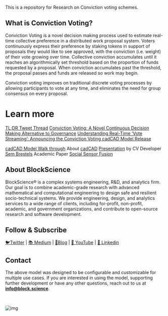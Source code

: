This is a repository for Research on Conviction voting schemes.

## What is Conviction Voting?
Conviction Voting is a novel decision making process used to estimate real-time collective preference in a distributed work proposal system. Voters continuously express their preference by staking tokens in support of proposals they would like to see approved, with the conviction (i.e. weight) of their vote growing over time. Collective conviction accumulates until it reaches an algorithmically set threshold based on the proportion of funds requested by a proposal. When conviction accumulates past the threshold, the proposal passes and funds are released so work may begin.

Conviction voting improves on traditional discrete voting processes by allowing participants to vote at any time, and eliminates the need for group consensus on every proposal.

# Learn more
[TL;DR Tweet Thread](https://twitter.com/commonsstack/status/1309211776425365510)
[Conviction Voting: A Novel Continuous Decision Making Alternative to Governance](https://medium.com/commonsstack/conviction-voting-a-novel-continuous-decision-making-alternative-to-governance-62e215ad2b3d)
[Understanding Real-Time ‘Vote Streaming’: Announcing the Conviction Voting cadCAD Model Release](https://medium.com/commonsstack/announcing-the-conviction-voting-cadcad-model-release-8e907ce67e4e)

[cadCAD Model Walk through](https://www.youtube.com/watch?v=ZtVtBjcIlRw&t=77s) About [cadCAD](http://cadcad.org/)
[Presentation](https://www.youtube.com/watch?v=r4-G18YNogw&list=PLy6j39s17_jQfcxhI-64Dt9ttyu1HGv4q) by CV Developer [Sem Brestels](https://github.com/sembrestels)
Academic Paper [Social Sensor Fusion](https://github.com/BlockScience/conviction/blob/master/social-sensorfusion.pdf)

## About BlockScience
BlockScience® is a complex systems engineering, R&D, and analytics firm. Our goal is to combine academic-grade research with advanced mathematical and computational engineering to design safe and resilient socio-technical systems. We provide engineering, design, and analytics services to a wide range of clients, including for-profit, non-profit, academic, and government organizations, and contribute to open-source research and software development.

## Follow & Subscribe
[🐦Twitter](https://twitter.com/block_science) | [📚 Medium](https://medium.com/block-science) | [👻Blog](https://blockscience.ghost.io/) | [🎥 YouTube](https://www.youtube.com/c/BlockScience) | [👥 Linkedin](https://www.linkedin.com/company/blockscience/)

## Contact

The above model was designed to be configurable and customizable for multiple use cases. If you are interested in using the model, supporting further development or have any other questions, reach out to us at **info@block.science**.

<br>

![img](https://i.imgur.com/ypZlPg9.png)
